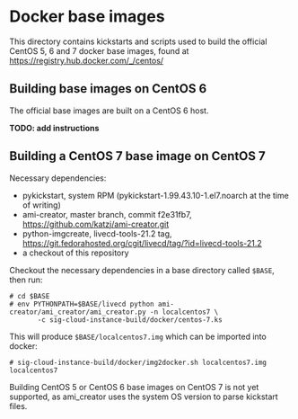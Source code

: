 # Docker base images

This directory contains kickstarts and scripts used to build the official CentOS 5, 6 and 7 docker base images, found at  https://registry.hub.docker.com/_/centos/

## Building base images on CentOS 6

The official base images are built on a CentOS 6 host.

**TODO: add instructions**

## Building a CentOS 7 base image on CentOS 7

Necessary dependencies:

- pykickstart, system RPM (pykickstart-1.99.43.10-1.el7.noarch at the time of writing)
- ami-creator, master branch, commit f2e31fb7, https://github.com/katzj/ami-creator.git
- python-imgcreate, livecd-tools-21.2 tag, https://git.fedorahosted.org/cgit/livecd/tag/?id=livecd-tools-21.2
- a checkout of this repository

Checkout the necessary dependencies in a base directory called `$BASE`, then run:

```
# cd $BASE
# env PYTHONPATH=$BASE/livecd python ami-creator/ami_creator/ami_creator.py -n localcentos7 \
       -c sig-cloud-instance-build/docker/centos-7.ks
```

This will produce `$BASE/localcentos7.img` which can be imported into docker:

```
# sig-cloud-instance-build/docker/img2docker.sh localcentos7.img localcentos7
```

Building CentOS 5 or CentOS 6 base images on CentOS 7 is not yet supported, as ami_creator uses the system OS version to parse kickstart files.
